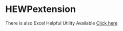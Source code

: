 # HEWPextension
There is also Excel Helpful Utility Available [Click here](https://github.com/mrgargsir/HEWPExcelADDins)
